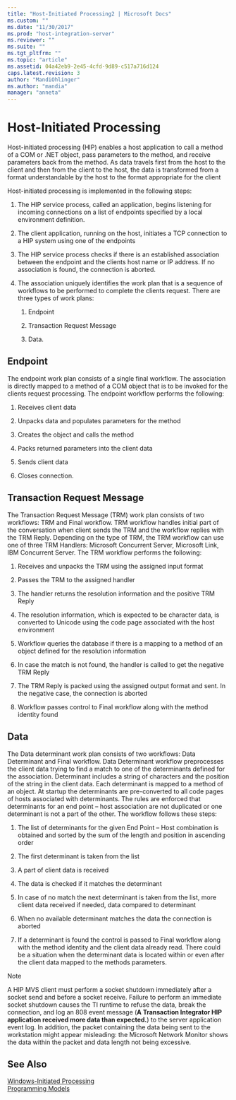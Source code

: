 ```yaml
---
title: "Host-Initiated Processing2 | Microsoft Docs"
ms.custom: ""
ms.date: "11/30/2017"
ms.prod: "host-integration-server"
ms.reviewer: ""
ms.suite: ""
ms.tgt_pltfrm: ""
ms.topic: "article"
ms.assetid: 04a42eb9-2e45-4cfd-9d89-c517a716d124
caps.latest.revision: 3
author: "MandiOhlinger"
ms.author: "mandia"
manager: "anneta"
---
```

# Host-Initiated Processing
Host-initiated processing (HIP) enables a host application to call a method of a COM or .NET object, pass parameters to the method, and receive parameters back from the method. As data travels first from the host to the client and then from the client to the host, the data is transformed from a format understandable by the host to the format appropriate for the client  
  
 Host-initiated processing is implemented in the following steps:  
  
1.  The HIP service process, called an application, begins listening for incoming connections on a list of endpoints specified by a local environment definition.  
  
2.  The client application, running on the host, initiates a TCP connection to a HIP system using one of the endpoints  
  
3.  The HIP service process checks if there is an established association between the endpoint and the clients host name or IP address. If no association is found, the connection is aborted.  
  
4.  The association uniquely identifies the work plan that is a sequence of workflows to be performed to complete the clients request. There are three types of work plans:  
  
    1.  Endpoint  
  
    2.  Transaction Request Message  
  
    3.  Data.  
  
## Endpoint  
 The endpoint work plan consists of a single final workflow. The association is directly mapped to a method of a COM object that is to be invoked for the clients request processing. The endpoint workflow performs the following:  
  
1.  Receives client data  
  
2.  Unpacks data and populates parameters for the method  
  
3.  Creates the object and calls the method  
  
4.  Packs returned parameters into the client data  
  
5.  Sends client data  
  
6.  Closes connection.  
  
## Transaction Request Message  
 The Transaction Request Message (TRM) work plan consists of two workflows: TRM and Final workflow. TRM workflow handles initial part of the conversation when client sends the TRM and the workflow replies with the TRM Reply. Depending on the type of TRM, the TRM workflow can use one of three TRM Handlers: Microsoft Concurrent Server, Microsoft Link, IBM Concurrent Server. The TRM workflow performs the following:  
  
1.  Receives and unpacks the TRM using the assigned input format  
  
2.  Passes the TRM to the assigned handler  
  
3.  The handler returns the resolution information and the positive TRM Reply  
  
4.  The resolution information, which is expected to be character data, is converted to Unicode using the code page associated with the host environment  
  
5.  Workflow queries the database if there is a mapping to a method of an object defined for the resolution information  
  
6.  In case the match is not found, the handler is called to get the negative TRM Reply  
  
7.  The TRM Reply is packed using the assigned output format and sent. In the negative case, the connection is aborted  
  
8.  Workflow passes control to Final workflow along with the method identity found  
  
## Data  
 The Data determinant work plan consists of two workflows: Data Determinant and Final workflow. Data Determinant workflow preprocesses the client data trying to find a match to one of the determinants defined for the association. Determinant includes a string of characters and the position of the string in the client data. Each determinant is mapped to a method of an object. At startup the determinants are pre-converted to all code pages of hosts associated with determinants. The rules are enforced that determinants for an end point – host association are not duplicated or one determinant is not a part of the other. The workflow follows these steps:  
  
1.  The list of determinants for the given End Point – Host combination is obtained and sorted by the sum of the length and position in ascending order  
  
2.  The first determinant is taken from the list  
  
3.  A part of client data is received  
  
4.  The data is checked if it matches the determinant  
  
5.  In case of no match the next determinant is taken from the list, more client data received if needed, data compared to determinant  
  
6.  When no available determinant matches the data the connection is aborted  
  
7.  If a determinant is found the control is passed to Final workflow along with the method identity and the client data already read. There could be a situation when the determinant data is located within or even after the client data mapped to the methods parameters.  
  
> [!NOTE]
>  A HIP MVS client must perform a socket shutdown immediately after a socket send and before a socket receive. Failure to perform an immediate socket shutdown causes the TI runtime to refuse the data, break the connection, and log an 808 event message (**A Transaction Integrator HIP application received more data than expected.**) to the server application event log. In addition, the packet containing the data being sent to the workstation might appear misleading: the Microsoft Network Monitor shows the data within the packet and data length not being excessive.  
  
## See Also  
 [Windows-Initiated Processing](../core/windows-initiated-processing2.md)   
 [Programming Models](../core/programming-models2.md)